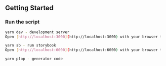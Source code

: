 ## Getting Started

### Run the script

```bash
yarn dev - development server
Open [http://localhost:3000](http://localhost:3000) with your browser to see the result.

yarn sb - run storybook
Open [http://localhost:6000](http://localhost:6000) with your browser to see the result.

yarn plop - generator code
```


